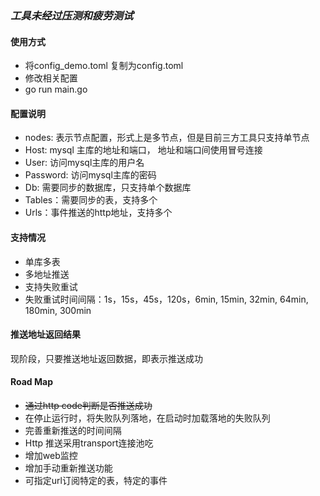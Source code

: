 ### *工具未经过压测和疲劳测试*

#### 使用方式

* 将config_demo.toml 复制为config.toml
* 修改相关配置
* go run main.go

#### 配置说明

* nodes: 表示节点配置，形式上是多节点，但是目前三方工具只支持单节点
* Host:  mysql 主库的地址和端口， 地址和端口间使用冒号连接
* User: 访问mysql主库的用户名
* Password: 访问mysql主库的密码
* Db: 需要同步的数据库，只支持单个数据库
* Tables：需要同步的表，支持多个
* Urls：事件推送的http地址，支持多个

#### 支持情况

* 单库多表
* 多地址推送
* 支持失败重试
* 失败重试时间间隔：1s，15s，45s，120s，6min, 15min, 32min, 64min, 180min, 300min

#### 推送地址返回结果

现阶段，只要推送地址返回数据，即表示推送成功

#### Road Map

* ~~通过http code判断是否推送成功~~
* 在停止运行时，将失败队列落地，在启动时加载落地的失败队列
* 完善重新推送的时间间隔
* Http 推送采用transport连接池吃
* 增加web监控
* 增加手动重新推送功能
* 可指定url订阅特定的表，特定的事件
